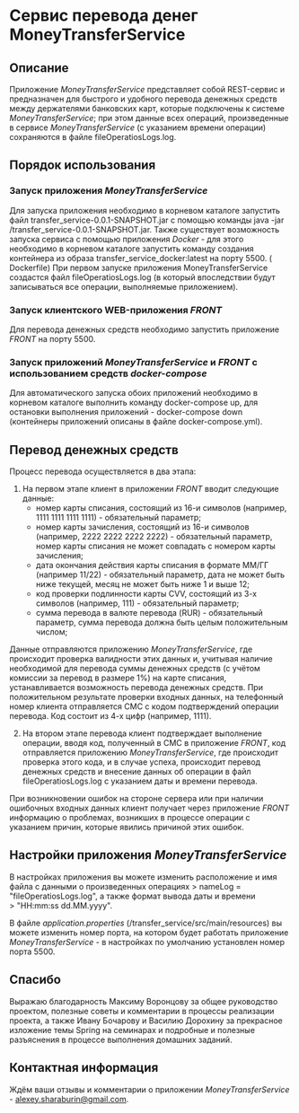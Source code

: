 # Сервис перевода денег MoneyTransferService

## Описание
Приложение *MoneyTransferService* представляет собой REST-сервис и предназначен для быстрого и удобного перевода денежных средств между держателями банковских карт, 
которые подключены к системе *MoneyTransferService*; 
при этом данные всех операций, произведенные в сервисе *MoneyTransferService* (с указанием времени операции) сохраняются в файле fileOperatiosLogs.log. 

## Порядок использования
### Запуск приложения *MoneyTransferService*
Для запуска приложения необходимо в корневом каталоге запустить файл transfer_service-0.0.1-SNAPSHOT.jar 
с помощью команды java -jar /transfer_service-0.0.1-SNAPSHOT.jar.
Также существует возможность запуска сервиса с помощью приложения *Docker* - для этого необходимо в корневом каталоге
запустить команду создания контейнера из образа transfer_service_docker:latest на порту 5500.
( Dockerfile)
При первом запуске приложения MoneyTransferService создастся файл 
fileOperatiosLogs.log (в который впоследствии будут записываться все операции,
выполняемые приложением).
### Запуск клиентского WEB-приложения *FRONT*
Для перевода денежных средств необходимо запустить приложение *FRONT* на порту 5500.
### Запуск приложений *MoneyTransferService* и *FRONT* с использованием средств *docker-compose*
Для автоматического запуска обоих приложений необходимо в корневом каталоге выполнить команду docker-compose up,
для остановки выполнения приложений - docker-compose down (контейнеры приложений описаны в файле docker-compose.yml).

## Перевод денежных средств
Процесс перевода осуществляется в два этапа:
1. На первом этапе клиент в приложении *FRONT* вводит следующие данные:
   - номер карты списания, состоящий из 16-и символов (например, 1111 1111 1111 1111) - обязательный параметр;
   - номер карты зачисления, состоящий из 16-и символов (например, 2222 2222 2222 2222) - обязательный параметр, номер карты списания не может совпадать с номером карты зачисления;
   - дата окончания действия карты списания в формате ММ/ГГ (например 11/22) - обязательный параметр, дата не может быть ниже текущей, месяц не может быть ниже 1 и выше 12;
   - код проверки подлинности карты CVV, состоящий из 3-х символов (например, 111) - обязательный параметр; 
   - сумма перевода в валюте перевода (RUR) - обязательный параметр, сумма перевода должна быть целым положительным числом;
     
Данные отправляются приложению *MoneyTransferService*, где происходит проверка валидности этих данных и, 
учитывая наличие необходимой для перевода суммы денежных средств (с учётом комиссии за перевод в размере 1%) 
на карте списания, устанавливается возможность перевода денежных средств. При положительном результате проверки входных данных,
на телефонный номер клиента отправляется СМС с кодом подтверждений операции перевода. Код состоит из 4-х цифр (например, 1111).

2. На втором этапе перевода клиент подтверждает выполнение операции, вводя код, полученный в СМС в приложение *FRONT*, код отправляется приложению *MoneyTransferService*, где происходит проверка этого кода,
и в случае успеха, происходит перевод денежных средств и внесение данных об операции в файл fileOperatiosLogs.log с указанием даты и времени перевода.
    
При возникновении ошибок на стороне сервера или при наличии ошибочных входных данных клиент получает через приложение *FRONT* информацию о проблемах, возникших в процессе операции с указанием причин,
которые явились причиной этих ошибок.

## Настройки приложения *MoneyTransferService*
В настройках приложения вы можете изменить расположение и имя файла с данными о произведенных операциях
        > nameLog = "fileOperatiosLogs.log",
    а также формат вывода даты и времени  
        > "HH:mm:ss dd.MM.yyyy".

В файле *application.properties* (/transfer_service/src/main/resources) вы можете изменить номер порта, 
на котором будет работать приложение *MoneyTransferService* - в настройках по умолчанию установлен номер порта 5500.
        
## Спасибо
Выражаю благодарность Максиму Воронцову за общее руководство проектом, полезные советы и комментарии в процессы реализации проекта,
а также Ивану Бочарову и Василию Дорохину за прекрасное изложение темы Spring на семинарах и подробные и полезные разъяснения в процессе выполнения домашних заданий.

## Контактная информация
Ждём ваши отзывы и комментарии о приложении *MoneyTransferService* - alexey.sharaburin@gmail.com.
